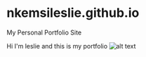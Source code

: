 # nkemsileslie.github.io
My Personal Portfolio Site

Hi I'm leslie and this is my portfolio
![alt text](http://nkemsileslie/nkemsileslie.github.io/assets/img/portfolio/resume.png)

